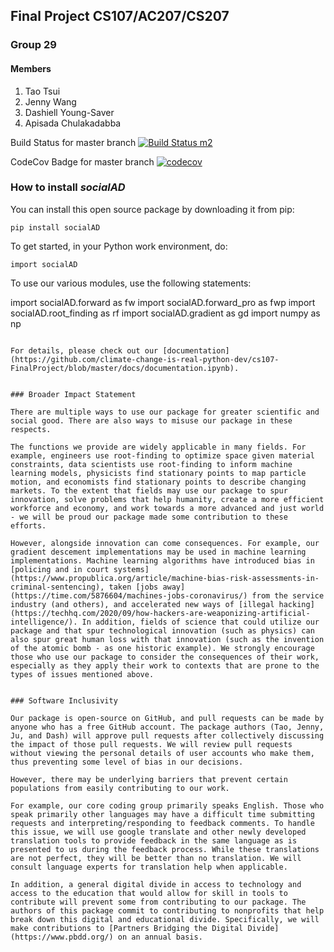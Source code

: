 ## Final Project CS107/AC207/CS207
### Group 29
#### Members

1. Tao Tsui
2. Jenny Wang
3. Dashiell Young-Saver
4. Apisada Chulakadabba

Build Status for master branch
[![Build Status m2](https://travis-ci.com/climate-change-is-real-python-dev/cs107-FinalProject.svg?branch=master)](https://travis-ci.com/climate-change-is-real-python-dev/cs107-FinalProject)



CodeCov Badge for master branch
[![codecov](https://codecov.io/gh/climate-change-is-real-python-dev/cs107-FinalProject/branch/master/graph/badge.svg)](https://codecov.io/gh/climate-change-is-real-python-dev/cs107-FinalProject)




### How to install _socialAD_

You can install this open source package by downloading it from pip:

```pip install socialAD```

To get started, in your Python work environment, do:

```import socialAD```

To use our various modules, use the following statements:

import socialAD.forward as fw
import socialAD.forward_pro as fwp
import socialAD.root_finding as rf
import socialAD.gradient as gd
import numpy as np
```

For details, please check out our [documentation](https://github.com/climate-change-is-real-python-dev/cs107-FinalProject/blob/master/docs/documentation.ipynb).


### Broader Impact Statement

There are multiple ways to use our package for greater scientific and social good. There are also ways to misuse our package in these respects.

The functions we provide are widely applicable in many fields. For example, engineers use root-finding to optimize space given material constraints, data scientists use root-finding to inform machine learning models, physicists find stationary points to map particle motion, and economists find stationary points to describe changing markets. To the extent that fields may use our package to spur innovation, solve problems that help humanity, create a more efficient workforce and economy, and work towards a more advanced and just world - we will be proud our package made some contribution to these efforts.

However, alongside innovation can come consequences. For example, our gradient descement implementations may be used in machine learning implementations. Machine learning algorithms have introduced bias in [policing and in court systems](https://www.propublica.org/article/machine-bias-risk-assessments-in-criminal-sentencing), taken [jobs away](https://time.com/5876604/machines-jobs-coronavirus/) from the service industry (and others), and accelerated new ways of [illegal hacking](https://techhq.com/2020/09/how-hackers-are-weaponizing-artificial-intelligence/). In addition, fields of science that could utilize our package and that spur technological innovation (such as physics) can also spur great human loss with that innovation (such as the invention of the atomic bomb - as one historic example). We strongly encourage those who use our package to consider the consequences of their work, especially as they apply their work to contexts that are prone to the types of issues mentioned above. 


### Software Inclusivity

Our package is open-source on GitHub, and pull requests can be made by anyone who has a free GitHub account. The package authors (Tao, Jenny, Ju, and Dash) will approve pull requests after collectively discussing the impact of those pull requests. We will review pull requests without viewing the personal details of user accounts who make them, thus preventing some level of bias in our decisions.

However, there may be underlying barriers that prevent certain populations from easily contributing to our work.

For example, our core coding group primarily speaks English. Those who speak primarily other languages may have a difficult time submitting requests and interpreting/responding to feedback comments. To handle this issue, we will use google translate and other newly developed translation tools to provide feedback in the same language as is presented to us during the feedback process. While these translations are not perfect, they will be better than no translation. We will consult language experts for translation help when applicable.

In addition, a general digital divide in access to technology and access to the education that would allow for skill in tools to contribute will prevent some from contributing to our package. The authors of this package commit to contributing to nonprofits that help break down this digital and educational divide. Specifically, we will make contributions to [Partners Bridging the Digital Divide](https://www.pbdd.org/) on an annual basis.